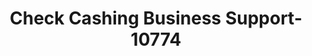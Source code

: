 ---
f_zip-code: 77450
f_state-code: TX
title: Check Cashing Business Support-10774
f_phone: 281-578-5594
f_city-only: Katy
f_address: 2002 South Fry Road Katy
f_location-unique-id: '10774'
slug: check-cashing-business-support-10774
updated-on: '2024-05-30T13:46:58.046Z'
created-on: '2024-05-30T13:36:59.803Z'
published-on: '2024-05-30T13:54:32.469Z'
f_city-state: cms/city/katy-tx.md
f_company: cms/company/check-cashing-business-support.md
f_state: cms/state/texas.md
layout: '[payday-loan].html'
tags: payday-loan
---